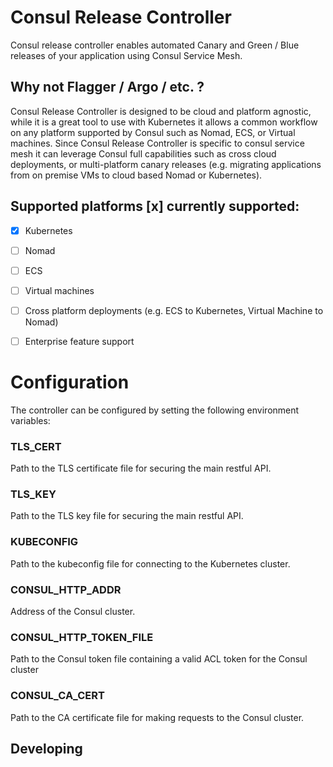 # Consul Release Controller

Consul release controller enables automated Canary and Green / Blue releases of your application using Consul Service Mesh.

## Why not Flagger / Argo / etc. ?
Consul Release Controller is designed to be cloud and platform agnostic, while it is a great tool to use with Kubernetes it allows a common
workflow on any platform supported by Consul such as Nomad, ECS, or Virtual machines. Since Consul Release Controller is specific to consul
service mesh it can leverage Consul full capabilities such as cross cloud deployments, or multi-platform canary releases (e.g. migrating applications
from on premise VMs to cloud based Nomad or Kubernetes). 

## Supported platforms [x] currently supported:

- [x] Kubernetes
- [ ] Nomad
- [ ] ECS
- [ ] Virtual machines
- [ ] Cross platform deployments (e.g. ECS to Kubernetes, Virtual Machine to Nomad) 
- [ ] Enterprise feature support


# Configuration

The controller can be configured by setting the following environment variables:

### TLS_CERT
Path to the TLS certificate file for securing the main restful API.

### TLS_KEY
Path to the TLS key file for securing the main restful API.

### KUBECONFIG
Path to the kubeconfig file for connecting to the Kubernetes cluster.

### CONSUL_HTTP_ADDR
Address of the Consul cluster.

### CONSUL_HTTP_TOKEN_FILE
Path to the Consul token file containing a valid ACL token for the Consul cluster

### CONSUL_CA_CERT
Path to the CA certificate file for making requests to the Consul cluster.

## Developing
